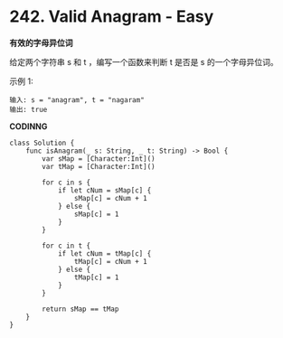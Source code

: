 # 242. Valid Anagram - Easy

**有效的字母异位词**

给定两个字符串 s 和 t ，编写一个函数来判断 t 是否是 s 的一个字母异位词。

示例 1:
```
输入: s = "anagram", t = "nagaram"
输出: true
```

**CODINNG**

```
class Solution {
    func isAnagram(_ s: String, _ t: String) -> Bool {
        var sMap = [Character:Int]()
        var tMap = [Character:Int]()

        for c in s {
            if let cNum = sMap[c] {
                sMap[c] = cNum + 1
            } else {
                sMap[c] = 1
            }
        }

        for c in t {
            if let cNum = tMap[c] {
                tMap[c] = cNum + 1
            } else {
                tMap[c] = 1
            }
        }

        return sMap == tMap
    }
}
```
